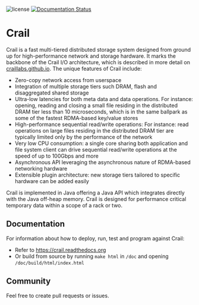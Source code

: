 <!--
{% comment %}
Licensed to the Apache Software Foundation (ASF) under one or more
contributor license agreements.  See the NOTICE file distributed with
this work for additional information regarding copyright ownership.
The ASF licenses this file to You under the Apache License, Version 2.0
(the "License"); you may not use this file except in compliance with
the License.  You may obtain a copy of the License at

   http://www.apache.org/licenses/LICENSE-2.0

Unless required by applicable law or agreed to in writing, software
distributed under the License is distributed on an "AS IS" BASIS,
WITHOUT WARRANTIES OR CONDITIONS OF ANY KIND, either express or implied.
See the License for the specific language governing permissions and
limitations under the License.
{% endcomment %}
-->

![license](https://img.shields.io/github/license/apache/incubator-crail.svg)
[![Documentation Status](https://readthedocs.org/projects/crail/badge/?version=latest)](https://crail.readthedocs.io/en/latest/?badge=latest)

# Crail

Crail is a fast multi-tiered distributed storage system designed from ground up for high-performance network and storage hardware.
It marks the backbone of the Crail I/O architecture, which is described in more detail on [craillabs.github.io](http://craillabs.github.io). 
The unique features of Crail include:

* Zero-copy network access from userspace
* Integration of multiple storage tiers such DRAM, flash and disaggregated shared storage
* Ultra-low latencies for both meta data and data operations. For instance: opening, reading and closing a small file residing in the distributed DRAM tier less than 10 microseconds, which is in the same ballpark as some of the fastest RDMA-based key/value stores
* High-performance sequential read/write operations: For instance: read operations on large files residing in the distributed DRAM tier are typically limited only by the performance of the network
* Very low CPU consumption: a single core sharing both application and file system client can drive sequential read/write operations at the speed of up to 100Gbps and more
* Asynchronous API leveraging the asynchronous nature of RDMA-based networking hardware
* Extensible plugin architecture: new storage tiers tailored to specific hardware can be added easily

Crail is implemented in Java offering a Java API which integrates directly with the Java off-heap memory. Crail is designed for performance critical temporary data within a scope of a rack or two.

## Documentation

For information about how to deploy, run, test and program against Crail:
* Refer to https://crail.readthedocs.org
* Or build from source by running `make html` in `/doc` and opening `/doc/build/html/index.html`


## Community

Feel free to create pull requests or issues.


